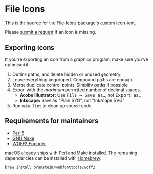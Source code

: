 File Icons
==========

This is the source for the [File-Icons](https://github.com/file-icons/atom) package's custom icon-font.

Please [submit a request](https://github.com/file-icons/source/issues) if an icon is missing.


Exporting icons
---------------
If you're exporting an icon from a graphics program, make sure you've optimised it:

1. Outline paths, and delete hidden or unused geometry.
2. Leave everything ungrouped. Compound paths are enough.
3. Merge duplicate control points. Simplify paths if possible.
4. Export with the *maximum* permitted number of decimal spaces.  
	* **Adobe Illustrator:** Use <kbd>File → Save as…</kbd>, not <kbd>Export as…</kbd>
	* **Inkscape:** Save as "Plain SVG", not "Inkscape SVG"
5. Run `make lint` to clean up source code.


Requirements for maintainers
----------------------------
* [Perl 5](https://www.perl.org/)
* [GNU Make](http://www.gnu.org/software/make/manual/make.html)
* [WOFF2 Encoder](https://github.com/google/woff2)

macOS already ships with Perl and Make installed. The remaining dependencies can be installed with [Homebrew](http://brew.sh/):

	brew install bramstein/webfonttools/woff2

